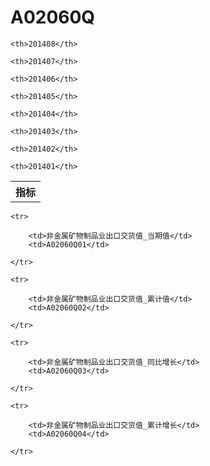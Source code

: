A02060Q
======


<table>

<tr>
    <th>指标</th>
    
    <th>201408</th>
    
    <th>201407</th>
    
    <th>201406</th>
    
    <th>201405</th>
    
    <th>201404</th>
    
    <th>201403</th>
    
    <th>201402</th>
    
    <th>201401</th>
    
</tr>



</table>

<table>
    
    <tr>

        <td>非金属矿物制品业出口交货值_当期值</td>
        <td>A02060Q01</td>

    </tr>
    
    <tr>

        <td>非金属矿物制品业出口交货值_累计值</td>
        <td>A02060Q02</td>

    </tr>
    
    <tr>

        <td>非金属矿物制品业出口交货值_同比增长</td>
        <td>A02060Q03</td>

    </tr>
    
    <tr>

        <td>非金属矿物制品业出口交货值_累计增长</td>
        <td>A02060Q04</td>

    </tr>
    
</table>